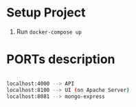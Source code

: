 # Setup Project 
1. Run `docker-compose up`

# PORTs description

```bash

localhost:4000 --> API
localhost:8100 --> UI (on Apache Server)
localhost:8081 --> mongo-express

```